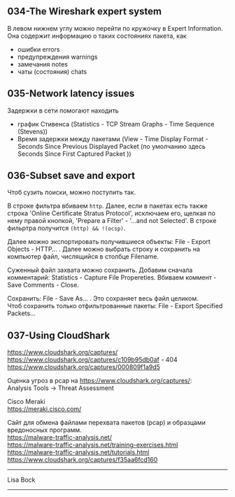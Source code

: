## 034-The Wireshark expert system

В левом нижнем углу можно перейти по кружочку в Expert Information. Она содержит информацию о таких состояниях пакета, как
- ошибки errors
- предупреждения warnings
- замечания notes
- чаты (состояния) chats

## 035-Network latency issues

Задержки в сети помогают находить
- график Стивенса (Statistics - TCP Stream Graphs - Time Sequence (Stevens))
- Время задержки между пакетами (View - Time Display Format - Seconds Since Previous Displayed Packet (по умолчанию здесь Seconds Since First Captured Packet ))

## 036-Subset save and export

Чтоб сузить поиски, можно поступить так.  

В строке фильтра вбиваем `http`. Далее, если в пакетах есть также строка 'Online Certificate Stratus Protocol', исключаем его, щелкая по нему правой кнопкой, 'Prepare a Filter' - '...and not Selected'. В строке фильртра получится `(http) && !(ocsp)`. 

Далее можно экспортировать получившиеся объекты: File - Export Objects - HTTP... . Далее можно выбрать строку и сохранить на компьютер файл, числящийся в столбце Filename.  

Суженный файл захвата можно сохранить. Добавим сначала комментарий: Statistics - Capture File Propereties. Вбиваем коммент - Save Comments - Close.

Сохранить: File - Save As... . Это сохраняет весь файл целиком.  
Чтоб сохранить только отфильтрованные пакеты: File - Export Specified Packets... 

## 037-Using CloudShark

https://www.cloudshark.org/captures/  
https://www.cloudshark.org/captures/c109b95db0af - 404  
https://www.cloudshark.org/captures/000809f1a9d5

Оценка угроз в pcap на https://www.cloudshark.org/captures/:  
Analysis Tools -> Threat Assessment

Cisco Meraki  
https://meraki.cisco.com/  

Сайт для обмена файлами перехвата пакетов (pcap) и образцами вредоносных программ.  
https://malware-traffic-analysis.net/  
https://malware-traffic-analysis.net/training-exercises.html  
https://malware-traffic-analysis.net/tutorials.html  
https://www.cloudshark.org/captures/f35aa6fcd160  

---
Lisa Bock

---



